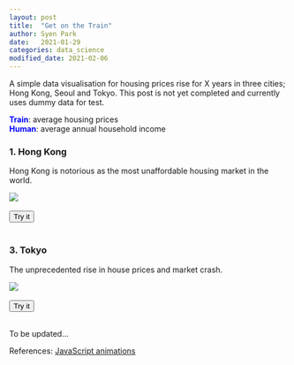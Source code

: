 ```yaml
---
layout: post
title:  "Get on the Train"
author: Syen Park
date:   2021-01-29
categories: data_science
modified_date: 2021-02-06
---
```

A simple data visualisation for housing prices rise for X years in three cities; Hong Kong, Seoul and Tokyo. This post is not yet completed and currently uses dummy data for test.  

<span style="color:blue">**Train**</span>: average housing prices  
<span style="color:blue">**Human**</span>: average annual household income

### __1. Hong Kong__
Hong Kong is notorious as the most unaffordable housing market in the world.

<html>
  <head>
    <style>
      #trainHKG {
        position: relative;
        cursor: pointer;
      }

      #HKG {
        position: relative;
        cursor: pointer;
      }

      .container {
        height: 20px;
        position: relative;
        border: none;
      }

      .horizontal-center {
        margin: 0;
        position: absolute;
        left: 48%;
      }
    </style>
  </head>
  <body>
    <img id="trainHKG" src="https://js.cx/clipart/train.gif">
    <br/><br/>
    <img id='HKG' width="10%" height="10%" src="https://image.freepik.com/free-icon/running-man_318-1564.jpg">
    <br/><br/>
    <p id='year' style="text-align:center">Year 1980</p>
    <div class="container">
      <div class="horizontal-center">
        <button type="button" onclick="trainHKG()">Play</button>
      </div>
    </div>
    <br/><br/>
    <script src="{{ site.baseurl }}/assets/js/2021-01-29-get-on-the-train.js" type="text/javascript"></script>
  </body>
</html>

### __2. Seoul__
My hometown.  

<html>
  <head>
    <style>
      #trainSEL {
        position: relative;
        cursor: pointer;
      }
    </style>
  </head>
  <body>
    <img id="trainSEL" src="https://js.cx/clipart/train.gif">
    <br/><br/>
    <button type="button" onclick="trainSEL()">Try it</button>
    <br/><br/>
    <script src="{{ site.baseurl }}/assets/js/2021-01-29-get-on-the-train.js" type="text/javascript"></script>
  </body>
</html>

### __3. Tokyo__
The unprecedented rise in house prices and market crash.  


<html>
  <head>
    <style>
      #trainTYO {
        position: relative;
        cursor: pointer;
      }
    </style>
  </head>
  <body>
    <img id="trainTYO" src="https://js.cx/clipart/train.gif">
    <br/><br/>
    <button type="button" onclick="trainTYO()">Try it</button>
    <br/><br/>
    <script src="{{ site.baseurl }}/assets/js/2021-01-29-get-on-the-train.js"></script>
  </body>
</html>

To be updated...

References: [JavaScript animations](https://javascript.info/js-animation)
